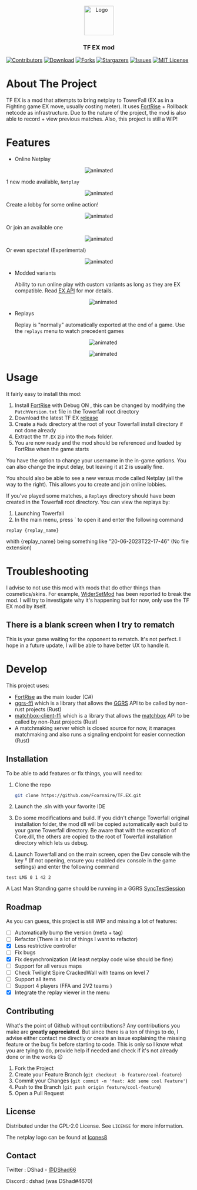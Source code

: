 <!-- PROJECT LOGO -->
<br />
<div align="center">
  <a href="https://github.com/Fcornaire/TF.EX">
    <img src="images/icons8-internet-96.png" alt="Logo" width="80" height="80">
  </a>
  <h3 align="center">TF EX mod</h3>
</div>

<!-- Shield -->

[![Contributors][contributors-shield]][contributors-url]
[![Download][download-shield]][download-url]
[![Forks][forks-shield]][forks-url]
[![Stargazers][stars-shield]][stars-url]
[![Issues][issues-shield]][issues-url]
[![MIT License][license-shield]][license-url]

<!-- ABOUT THE PROJECT -->

# About The Project

TF EX is a mod that attempts to bring netplay to TowerFall (EX as in a Fighting game EX move, usually costing meter). It uses [FortRise](https://github.com/Terria-K/FortRise) + Rollback netcode as infrastructure.
Due to the nature of the project, the mod is also able to record + view previous matches.
Also, this project is still a WIP!

# Features

- Online Netplay

<p align="center">
  <img src="images/demo.gif" alt="animated" />
</p>

1 new mode available, `Netplay`

<p align="center">
  <img src="images/lobbies.gif" alt="animated" />
</p>

Create a lobby for some online action!

<p align="center">
  <img src="images/createLobby.gif" alt="animated" />
</p>

Or join an available one

<p align="center">
  <img src="images/joiningLobby.gif" alt="animated" />
</p>

Or even spectate! (Experimental)

<p align="center">
  <img src="images/spectate.gif" alt="animated" />
</p>

- Modded variants

  Ability to run online play with custom variants as long as they are EX compatible. Read [EX API](EX-API.md) for mor details.

  <p align="center">
    <img src="images/moddedVariant.gif" alt="animated" />
  </p>

- Replays

  Replay is "normally" automatically exported at the end of a game.
  Use the `replays` menu to watch precedent games

  <p align="center">
    <img src="images/replays.gif" alt="animated" />
  </p>

  <p align="center">
    <img src="images/replay_play.gif" alt="animated" />
  </p>

# Usage

It fairly easy to install this mod:

1. Install [FortRise](https://github.com/Terria-K/FortRise) with Debug ON , this can be changed by modifying the ```PatchVersion.txt``` file in the Towerfall root directory
2. Download the latest TF EX [release](https://github.com/Fcornaire/TF.EX/releases)
3. Create a `Mods` directory at the root of your Towerfall install directory if not done already
4. Extract the `TF.EX` zip into the `Mods` folder.
5. You are now ready and the mod should be referenced and loaded by FortRise when the game starts

You have the option to change your username in the in-game options.
You can also change the input delay, but leaving it at 2 is usually fine.

You should also be able to see a new versus mode called Netplay (all the way to the right). This allows you to create and join online lobbies.

If you've played some matches, a `Replays` directory should have been created in the Towerfall root directory.
You can view the replays by:

1. Launching Towerfall
2. In the main menu, press ` to open it and enter the following command

```
replay {replay_name}
```

whith {replay_name} being something like "20-06-2023T22-17-46" (No file extension)

# Troubleshooting

I advise to not use this mod with mods that do other things than cosmetics/skins.
For example, [WiderSetMod](https://github.com/Terria-K/WiderSetMod) has been reported to break the mod.
I will try to investigate why it's happening but for now, only use the TF EX mod by itself.

## There is a blank screen when I try to rematch

This is your game waiting for the opponent to rematch. It's not perfect. I hope in a future update, I will be able to have better UX to handle it.

# Develop

This project uses:

- [FortRise](https://github.com/Terria-K/FortRise) as the main loader (C#)
- [ggrs-ffi](https://github.com/Fcornaire/ggrs-ffi) which is a library that allows the [GGRS](https://github.com/gschup/ggrs) API to be called by non-rust projects (Rust)
- [matchbox-client-ffi](https://github.com/Fcornaire/matchbox-client-ffi) which is a library that allows the [matchbox](https://github.com/johanhelsing/matchbox) API to be called by non-Rust projects (Rust)
- A matchmaking server which is closed source for now, it manages matchmaking and also runs a signaling endpoint for easier connection (Rust)

## Installation

To be able to add features or fix things, you will need to:

1. Clone the repo

   ```sh
   git clone https://github.com/Fcornaire/TF.EX.git
   ```

2. Launch the .sln with your favorite IDE
3. Do some modifications and build. If you didn't change Towerfall original installation folder, the mod dll will be copied automatically each build to your game Towerfall directory. Be aware that with the exception of Core.dll, the others are copied to the root of Towerfall installation directory which lets us debug.
4. Launch Towerfall and on the main screen, open the Dev console wih the key ² (If not opening, ensure you enabled dev console in the game settings) and enter the following command

```
test LMS 0 1 42 2
```

A Last Man Standing game should be running in a GGRS [SyncTestSession](https://github.com/gschup/ggrs/wiki/2.-Sessions#sessionbuilder)

<!-- ROADMAP -->

## Roadmap

As you can guess, this project is still WIP and missing a lot of features:

- [ ] Automatically bump the version (meta + tag)
- [ ] Refactor (There is a lot of things I want to refactor)
- [x] Less restrictive controller
- [ ] Fix bugs
- [x] Fix desynchronization (At least netplay code wise should be fine)
- [ ] Support for all versus maps
- [ ] Check Twilight Spire CrackedWall with teams on level 7
- [ ] Support all items
- [ ] Support 4 players (FFA and 2V2 teams )
- [x] Integrate the replay viewer in the menu

## Contributing

What's the point of Github without contributions? Any contributions you make are **greatly appreciated**.
But since there is a ton of things to do, I advise either contact me directly or create an issue explaining the missing feature or the bug fix before starting to code. This is only so I know what you are tying to do, provide help if needed and check if it's not already done or in the works 😉

1. Fork the Project
2. Create your Feature Branch (`git checkout -b feature/cool-feature`)
3. Commit your Changes (`git commit -m 'feat: Add some cool Feature'`)
4. Push to the Branch (`git push origin feature/cool-feature`)
5. Open a Pull Request

<!-- LICENSE -->

## License

Distributed under the GPL-2.0 License. See `LICENSE` for more information.

The netplay logo can be found at [Icones8](https://icones8.fr/)

## Contact

Twitter : DShad - [@DShad66](https://twitter.com/DShad66)

Discord : dshad (was DShad#4670)

<!-- MARKDOWN LINKS & IMAGES -->
<!-- https://www.markdownguide.org/basic-syntax/#reference-style-links -->

[contributors-shield]: https://img.shields.io/github/contributors/Fcornaire/TF.EX.svg?style=for-the-badge
[contributors-url]: https://github.com/Fcornaire/TF.EX/graphs/contributors
[forks-shield]: https://img.shields.io/github/forks/Fcornaire/TF.EX.svg?style=for-the-badge
[forks-url]: https://github.com/Fcornaire/TF.EX/network/members
[stars-shield]: https://img.shields.io/github/stars/Fcornaire/TF.EX.svg?style=for-the-badge
[stars-url]: https://github.com/Fcornaire/TF.EX/stargazers
[issues-shield]: https://img.shields.io/github/issues/Fcornaire/TF.EX.svg?style=for-the-badge
[issues-url]: https://github.com/Fcornaire/TF.EX/issues
[license-shield]: https://img.shields.io/github/license/Fcornaire/TF.EX.svg?style=for-the-badge
[download-shield]: https://img.shields.io/github/downloads/Fcornaire/TF.EX/total?style=for-the-badge
[download-url]: https://github.com/Fcornaire/TF.EX/releases
[license-url]: https://github.com/Fcornaire/TF.EX/blob/master/LICENSE.txt
